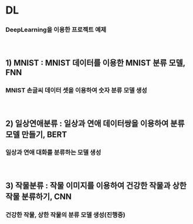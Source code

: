 # DL
### DeepLearning을 이용한 프로젝트 예제
<br>

## 1) MNIST : MNIST 데이터를 이용한 MNIST 분류 모델, FNN
### MNIST 손글씨 데이터 셋을 이용하여 숫자 분류 모델 생성
<br>

## 2) 일상연애분류 : 일상과 연애 데이터쌍을 이용하여 분류 모델 만들기, BERT
### 일상과 연애 대화를 분류하는 모델 생성
<br>

## 3) 작물분류 : 작물 이미지를 이용하여 건강한 작물과 상한 작물 분류하기, CNN
### 건강한 작물, 상한 작물의 분류 모델 생성(진행중)
<br>
